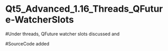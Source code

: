 # Qt5_Advanced_1.16_Threads_QFuture-WatcherSlots

#Under threads, QFuture watcher slots discussed and

#SourceCode added
